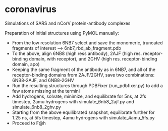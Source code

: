 # coronavirus
Simulations of SARS and nCorV protein-antibody complexes

Preparation of initial structures using PyMOL manually:
* From the low resolution 6NB7 select and save the monomeric, truncated fragments of interest --> 6nb7_rbd_ab_fragment.pdb
* To the above, align 6NB8 (high ress antibody), 2AJF (high res. receptor-binding domain, with receptor), and 2GHV (high res. receptor-binding domain, apo)
* Keeping the same fragment of the antibody as in 6NB7, and all of the receptor-binding domains from 2AJF/2GHV, save two combinations: 6NB8-2AJF, and 6NB8-2GHV
* Run the resulting structures through PDBFixer (run_pdbfixer.py) to add a few atoms missing at the termini
* Add hydrogens, solvate, minimize, and equilibrate for 5ns, at 2fs timestep, 2amu hydrogens with simulate_6nb8_2ajf.py and simulate_6nb8_2ghv.py
* Starting from the above equilibrated snapshot, equilibrate further for 1.25 ns, at 5fs timestep, 4amu hydrogens with simulate_4amu_5fs.py
* Proceed to F@h
